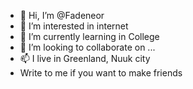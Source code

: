 - 👋 Hi, I’m @Fadeneor
- 👀 I’m interested in internet
- 🌱 I’m currently learning in College
- 💞️ I’m looking to collaborate on ...
- 📫 I live in Greenland, Nuuk city
- Write to me if you want to make friends
